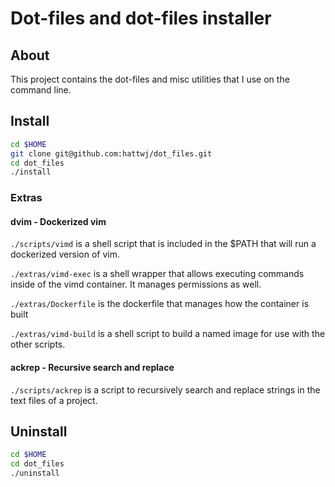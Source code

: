 # Dot-files and dot-files installer

## About

This project contains the dot-files and misc utilities that I use on the
command line.

## Install

```bash
cd $HOME
git clone git@github.com:hattwj/dot_files.git
cd dot_files
./install
```

### Extras

#### dvim - Dockerized vim

`./scripts/vimd` is a shell script that is included in the $PATH that will
run a dockerized version of vim.

`./extras/vimd-exec` is a shell wrapper that allows executing commands inside
of the vimd container. It manages permissions as well.

`./extras/Dockerfile` is the dockerfile that manages how the container is built

`./extras/vimd-build` is a shell script to build a named image for use with the
other scripts.

#### ackrep - Recursive search and replace

`./scripts/ackrep` is a script to recursively search and replace strings in the
text files of a project.

## Uninstall

```bash
cd $HOME
cd dot_files
./uninstall
```
